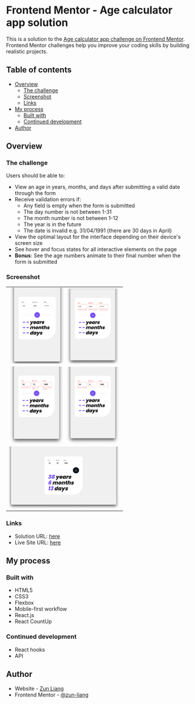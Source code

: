 # Frontend Mentor - Age calculator app solution

This is a solution to the [Age calculator app challenge on Frontend Mentor](https://www.frontendmentor.io/challenges/age-calculator-app-dF9DFFpj-Q). Frontend Mentor challenges help you improve your coding skills by building realistic projects. 

## Table of contents

- [Overview](#overview)
  - [The challenge](#the-challenge)
  - [Screenshot](#screenshot)
  - [Links](#links)
- [My process](#my-process)
  - [Built with](#built-with)
  - [Continued development](#continued-development)
- [Author](#author)


## Overview

### The challenge

Users should be able to:

- View an age in years, months, and days after submitting a valid date through the form
- Receive validation errors if:
  - Any field is empty when the form is submitted
  - The day number is not between 1-31
  - The month number is not between 1-12
  - The year is in the future
  - The date is invalid e.g. 31/04/1991 (there are 30 days in April)
- View the optimal layout for the interface depending on their device's screen size
- See hover and focus states for all interactive elements on the page
- **Bonus**: See the age numbers animate to their final number when the form is submitted

### Screenshot

<table>
    <tr>
        <td>
            <img 
                src="./src/screenshots/screenshot_mobile.png"
                alt="mobile preview"
                width="150px" />
            <img 
                src="./src/screenshots/screenshot_mobile_error_empty.png"
                alt="mobile error empty preview"
                width="150px" />
        </td>
    </tr>
    <tr>
        <td>
            <img 
                src="./src/screenshots/screenshot_mobile_error_invalid.png"
                alt="mobile error invalid preview"
                width="150px" />
            <img 
                src="./src/screenshots/screenshot_mobile_error_whole_form.png"
                alt="mobile error whole form preview"
                width="150px" />
        </td>
      </tr>
      <tr>
        <td>
            <img 
                src="./src/screenshots/screenshot_desktop.png"
                alt="desktop preview"
                width="300px" />
        </td>
    </tr>
</table>

### Links

- Solution URL: [here](https://www.frontendmentor.io/solutions/)
- Live Site URL: [here](https://zun-liang.github.io/interactive-card-details-form-main/)

## My process

### Built with

- HTML5
- CSS3
- Flexbox
- Mobile-first workflow
- React.js
- React CountUp

### Continued development

- React hooks
- API


## Author

- Website - [Zun Liang](https://zun-liang.github.io/)
- Frontend Mentor - [@zun-liang](https://www.frontendmentor.io/profile/zun-liang)
